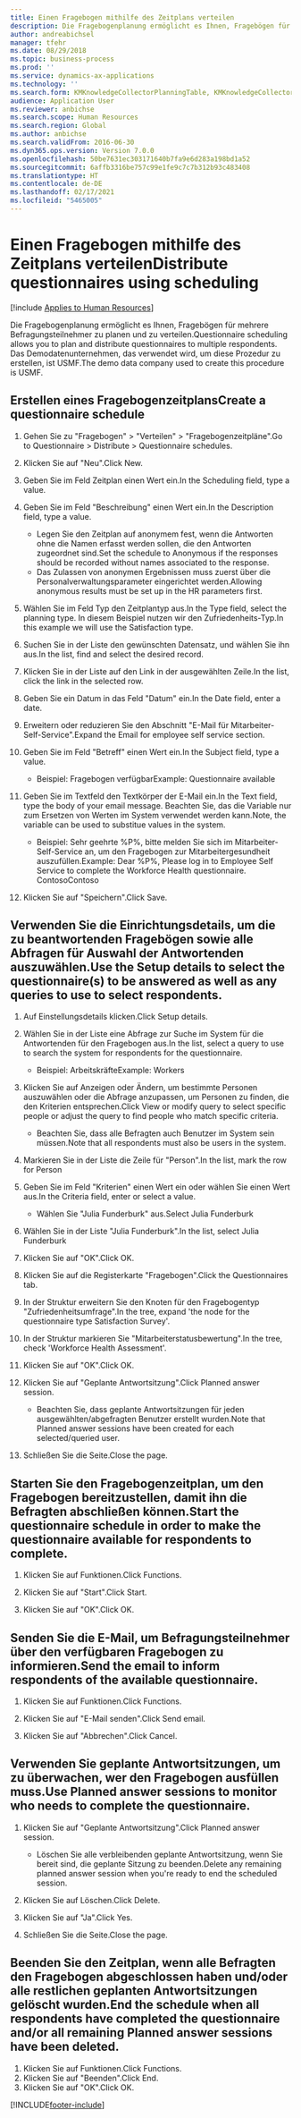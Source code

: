 ```yaml
---
title: Einen Fragebogen mithilfe des Zeitplans verteilen
description: Die Fragebogenplanung ermöglicht es Ihnen, Fragebögen für mehrere Befragungsteilnehmer zu planen und zu verteilen.
author: andreabichsel
manager: tfehr
ms.date: 08/29/2018
ms.topic: business-process
ms.prod: ''
ms.service: dynamics-ax-applications
ms.technology: ''
ms.search.form: KMKnowledgeCollectorPlanningTable, KMKnowledgeCollectorPlanningMulti, SysQueryForm, HcmPersonLookup, KMKnowledgeCollectorPlanning, HcmLearningWorkspace
audience: Application User
ms.reviewer: anbichse
ms.search.scope: Human Resources
ms.search.region: Global
ms.author: anbichse
ms.search.validFrom: 2016-06-30
ms.dyn365.ops.version: Version 7.0.0
ms.openlocfilehash: 50be7631ec303171640b7fa9e6d283a198bd1a52
ms.sourcegitcommit: 6affb3316be757c99e1fe9c7c7b312b93c483408
ms.translationtype: HT
ms.contentlocale: de-DE
ms.lasthandoff: 02/17/2021
ms.locfileid: "5465005"
---
```

# <a name="distribute-questionnaires-using-scheduling"></a><span data-ttu-id="b04f9-103">Einen Fragebogen mithilfe des Zeitplans verteilen</span><span class="sxs-lookup"><span data-stu-id="b04f9-103">Distribute questionnaires using scheduling</span></span>

[!include [Applies to Human Resources](../includes/applies-to-hr.md)]

<span data-ttu-id="b04f9-104">Die Fragebogenplanung ermöglicht es Ihnen, Fragebögen für mehrere Befragungsteilnehmer zu planen und zu verteilen.</span><span class="sxs-lookup"><span data-stu-id="b04f9-104">Questionnaire scheduling allows you to plan and distribute questionnaires to multiple respondents.</span></span> <span data-ttu-id="b04f9-105">Das Demodatenunternehmen, das verwendet wird, um diese Prozedur zu erstellen, ist USMF.</span><span class="sxs-lookup"><span data-stu-id="b04f9-105">The demo data company used to create this procedure is USMF.</span></span>

## <a name="create-a-questionnaire-schedule"></a><span data-ttu-id="b04f9-106">Erstellen eines Fragebogenzeitplans</span><span class="sxs-lookup"><span data-stu-id="b04f9-106">Create a questionnaire schedule</span></span>

1. <span data-ttu-id="b04f9-107">Gehen Sie zu "Fragebogen" > "Verteilen" > "Fragebogenzeitpläne".</span><span class="sxs-lookup"><span data-stu-id="b04f9-107">Go to Questionnaire > Distribute > Questionnaire schedules.</span></span>

2. <span data-ttu-id="b04f9-108">Klicken Sie auf "Neu".</span><span class="sxs-lookup"><span data-stu-id="b04f9-108">Click New.</span></span>

3. <span data-ttu-id="b04f9-109">Geben Sie im Feld Zeitplan einen Wert ein.</span><span class="sxs-lookup"><span data-stu-id="b04f9-109">In the Scheduling field, type a value.</span></span>

4. <span data-ttu-id="b04f9-110">Geben Sie im Feld "Beschreibung" einen Wert ein.</span><span class="sxs-lookup"><span data-stu-id="b04f9-110">In the Description field, type a value.</span></span>
    * <span data-ttu-id="b04f9-111">Legen Sie den Zeitplan auf anonymem fest, wenn die Antworten ohne die Namen erfasst werden sollen, die den Antworten zugeordnet sind.</span><span class="sxs-lookup"><span data-stu-id="b04f9-111">Set the schedule to Anonymous if the responses should be recorded without names associated to the response.</span></span>  
    * <span data-ttu-id="b04f9-112">Das Zulassen von anonymen Ergebnissen muss zuerst über die Personalverwaltungsparameter eingerichtet werden.</span><span class="sxs-lookup"><span data-stu-id="b04f9-112">Allowing anonymous results must be set up in the HR parameters first.</span></span>  

5. <span data-ttu-id="b04f9-113">Wählen Sie im Feld Typ den Zeitplantyp aus.</span><span class="sxs-lookup"><span data-stu-id="b04f9-113">In the Type field, select the planning type.</span></span>  <span data-ttu-id="b04f9-114">In diesem Beispiel nutzen wir den Zufriedenheits-Typ.</span><span class="sxs-lookup"><span data-stu-id="b04f9-114">In this example we will use the Satisfaction type.</span></span>

6. <span data-ttu-id="b04f9-115">Suchen Sie in der Liste den gewünschten Datensatz, und wählen Sie ihn aus.</span><span class="sxs-lookup"><span data-stu-id="b04f9-115">In the list, find and select the desired record.</span></span>

7. <span data-ttu-id="b04f9-116">Klicken Sie in der Liste auf den Link in der ausgewählten Zeile.</span><span class="sxs-lookup"><span data-stu-id="b04f9-116">In the list, click the link in the selected row.</span></span>

8. <span data-ttu-id="b04f9-117">Geben Sie ein Datum in das Feld "Datum" ein.</span><span class="sxs-lookup"><span data-stu-id="b04f9-117">In the Date field, enter a date.</span></span>

9. <span data-ttu-id="b04f9-118">Erweitern oder reduzieren Sie den Abschnitt "E-Mail für Mitarbeiter-Self-Service".</span><span class="sxs-lookup"><span data-stu-id="b04f9-118">Expand the Email for employee self service section.</span></span>

10. <span data-ttu-id="b04f9-119">Geben Sie im Feld "Betreff" einen Wert ein.</span><span class="sxs-lookup"><span data-stu-id="b04f9-119">In the Subject field, type a value.</span></span>

    * <span data-ttu-id="b04f9-120">Beispiel: Fragebogen verfügbar</span><span class="sxs-lookup"><span data-stu-id="b04f9-120">Example: Questionnaire available</span></span>  

11. <span data-ttu-id="b04f9-121">Geben Sie im Textfeld den Textkörper der E-Mail ein.</span><span class="sxs-lookup"><span data-stu-id="b04f9-121">In the Text field, type the body of your email message.</span></span> <span data-ttu-id="b04f9-122">Beachten Sie, das die Variable nur zum Ersetzen von Werten im System verwendet werden kann.</span><span class="sxs-lookup"><span data-stu-id="b04f9-122">Note, the variable can be used to substitue values in the system.</span></span>

    * <span data-ttu-id="b04f9-123">Beispiel: Sehr geehrte %P%, bitte melden Sie sich im Mitarbeiter-Self-Service an, um den Fragebogen zur Mitarbeitergesundheit auszufüllen.</span><span class="sxs-lookup"><span data-stu-id="b04f9-123">Example: Dear %P%, Please log in to Employee Self Service to complete the Workforce Health questionnaire.</span></span>  <span data-ttu-id="b04f9-124">Contoso</span><span class="sxs-lookup"><span data-stu-id="b04f9-124">Contoso</span></span>  

12. <span data-ttu-id="b04f9-125">Klicken Sie auf "Speichern".</span><span class="sxs-lookup"><span data-stu-id="b04f9-125">Click Save.</span></span>

## <a name="use-the-setup-details-to-select-the-questionnaires-to-be-answered-as-well-as-any-queries-to-use-to-select-respondents"></a><span data-ttu-id="b04f9-126">Verwenden Sie die Einrichtungsdetails, um die zu beantwortenden Fragebögen sowie alle Abfragen für Auswahl der Antwortenden auszuwählen.</span><span class="sxs-lookup"><span data-stu-id="b04f9-126">Use the Setup details to select the questionnaire(s) to be answered as well as any queries to use to select respondents.</span></span>

1. <span data-ttu-id="b04f9-127">Auf Einstellungsdetails klicken.</span><span class="sxs-lookup"><span data-stu-id="b04f9-127">Click Setup details.</span></span>

2. <span data-ttu-id="b04f9-128">Wählen Sie in der Liste eine Abfrage zur Suche im System für die Antwortenden für den Fragebogen aus.</span><span class="sxs-lookup"><span data-stu-id="b04f9-128">In the list, select a query to use to search the system for respondents for the questionnaire.</span></span>

    * <span data-ttu-id="b04f9-129">Beispiel: Arbeitskräfte</span><span class="sxs-lookup"><span data-stu-id="b04f9-129">Example: Workers</span></span>  

3. <span data-ttu-id="b04f9-130">Klicken Sie auf Anzeigen oder Ändern, um bestimmte Personen auszuwählen oder die Abfrage anzupassen, um Personen zu finden, die den Kriterien entsprechen.</span><span class="sxs-lookup"><span data-stu-id="b04f9-130">Click View or modify query to select specific people or adjust the query to find people who match specific criteria.</span></span>

    * <span data-ttu-id="b04f9-131">Beachten Sie, dass alle Befragten auch Benutzer im System sein müssen.</span><span class="sxs-lookup"><span data-stu-id="b04f9-131">Note that all respondents must also be users in the system.</span></span>  

4. <span data-ttu-id="b04f9-132">Markieren Sie in der Liste die Zeile für "Person".</span><span class="sxs-lookup"><span data-stu-id="b04f9-132">In the list, mark the row for Person</span></span>

5. <span data-ttu-id="b04f9-133">Geben Sie im Feld "Kriterien" einen Wert ein oder wählen Sie einen Wert aus.</span><span class="sxs-lookup"><span data-stu-id="b04f9-133">In the Criteria field, enter or select a value.</span></span>

    * <span data-ttu-id="b04f9-134">Wählen Sie "Julia Funderburk" aus.</span><span class="sxs-lookup"><span data-stu-id="b04f9-134">Select Julia Funderburk</span></span>  

6. <span data-ttu-id="b04f9-135">Wählen Sie in der Liste "Julia Funderburk".</span><span class="sxs-lookup"><span data-stu-id="b04f9-135">In the list, select Julia Funderburk</span></span>

7. <span data-ttu-id="b04f9-136">Klicken Sie auf "OK".</span><span class="sxs-lookup"><span data-stu-id="b04f9-136">Click OK.</span></span>

8. <span data-ttu-id="b04f9-137">Klicken Sie auf die Registerkarte "Fragebogen".</span><span class="sxs-lookup"><span data-stu-id="b04f9-137">Click the Questionnaires tab.</span></span>

9. <span data-ttu-id="b04f9-138">In der Struktur erweitern Sie den Knoten für den Fragebogentyp "Zufriedenheitsumfrage".</span><span class="sxs-lookup"><span data-stu-id="b04f9-138">In the tree, expand 'the node for the questionnaire type Satisfaction Survey'.</span></span>

10. <span data-ttu-id="b04f9-139">In der Struktur markieren Sie "Mitarbeiterstatusbewertung".</span><span class="sxs-lookup"><span data-stu-id="b04f9-139">In the tree, check 'Workforce Health Assessment'.</span></span>

11. <span data-ttu-id="b04f9-140">Klicken Sie auf "OK".</span><span class="sxs-lookup"><span data-stu-id="b04f9-140">Click OK.</span></span>

12. <span data-ttu-id="b04f9-141">Klicken Sie auf "Geplante Antwortsitzung".</span><span class="sxs-lookup"><span data-stu-id="b04f9-141">Click Planned answer session.</span></span>

    * <span data-ttu-id="b04f9-142">Beachten Sie, dass geplante Antwortsitzungen für jeden ausgewählten/abgefragten Benutzer erstellt wurden.</span><span class="sxs-lookup"><span data-stu-id="b04f9-142">Note that Planned answer sessions have been created for each selected/queried user.</span></span>  

13. <span data-ttu-id="b04f9-143">Schließen Sie die Seite.</span><span class="sxs-lookup"><span data-stu-id="b04f9-143">Close the page.</span></span>

## <a name="start-the-questionnaire-schedule-in-order-to-make-the-questionnaire-available-for-respondents-to-complete"></a><span data-ttu-id="b04f9-144">Starten Sie den Fragebogenzeitplan, um den Fragebogen bereitzustellen, damit ihn die Befragten abschließen können.</span><span class="sxs-lookup"><span data-stu-id="b04f9-144">Start the questionnaire schedule in order to make the questionnaire available for respondents to complete.</span></span>

1. <span data-ttu-id="b04f9-145">Klicken Sie auf Funktionen.</span><span class="sxs-lookup"><span data-stu-id="b04f9-145">Click Functions.</span></span>

2. <span data-ttu-id="b04f9-146">Klicken Sie auf "Start".</span><span class="sxs-lookup"><span data-stu-id="b04f9-146">Click Start.</span></span>

3. <span data-ttu-id="b04f9-147">Klicken Sie auf "OK".</span><span class="sxs-lookup"><span data-stu-id="b04f9-147">Click OK.</span></span>

## <a name="send-the-email-to-inform-respondents-of-the-available-questionnaire"></a><span data-ttu-id="b04f9-148">Senden Sie die E-Mail, um Befragungsteilnehmer über den verfügbaren Fragebogen zu informieren.</span><span class="sxs-lookup"><span data-stu-id="b04f9-148">Send the email to inform respondents of the available questionnaire.</span></span>

1. <span data-ttu-id="b04f9-149">Klicken Sie auf Funktionen.</span><span class="sxs-lookup"><span data-stu-id="b04f9-149">Click Functions.</span></span>

2. <span data-ttu-id="b04f9-150">Klicken Sie auf "E-Mail senden".</span><span class="sxs-lookup"><span data-stu-id="b04f9-150">Click Send email.</span></span>

3. <span data-ttu-id="b04f9-151">Klicken Sie auf "Abbrechen".</span><span class="sxs-lookup"><span data-stu-id="b04f9-151">Click Cancel.</span></span>

## <a name="use-planned-answer-sessions-to-monitor-who-needs-to-complete-the-questionnaire"></a><span data-ttu-id="b04f9-152">Verwenden Sie geplante Antwortsitzungen, um zu überwachen, wer den Fragebogen ausfüllen muss.</span><span class="sxs-lookup"><span data-stu-id="b04f9-152">Use Planned answer sessions to monitor who needs to complete the questionnaire.</span></span>

1. <span data-ttu-id="b04f9-153">Klicken Sie auf "Geplante Antwortsitzung".</span><span class="sxs-lookup"><span data-stu-id="b04f9-153">Click Planned answer session.</span></span>

    * <span data-ttu-id="b04f9-154">Löschen Sie alle verbleibenden geplante Antwortsitzung, wenn Sie bereit sind, die geplante Sitzung zu beenden.</span><span class="sxs-lookup"><span data-stu-id="b04f9-154">Delete any remaining planned answer session when you're ready to end the scheduled session.</span></span>  

2. <span data-ttu-id="b04f9-155">Klicken Sie auf Löschen.</span><span class="sxs-lookup"><span data-stu-id="b04f9-155">Click Delete.</span></span>

3. <span data-ttu-id="b04f9-156">Klicken Sie auf "Ja".</span><span class="sxs-lookup"><span data-stu-id="b04f9-156">Click Yes.</span></span>

4. <span data-ttu-id="b04f9-157">Schließen Sie die Seite.</span><span class="sxs-lookup"><span data-stu-id="b04f9-157">Close the page.</span></span>

## <a name="end-the-schedule-when-all-respondents-have-completed-the-questionnaire-andor-all-remaining-planned-answer-sessions-have-been-deleted"></a><span data-ttu-id="b04f9-158">Beenden Sie den Zeitplan, wenn alle Befragten den Fragebogen abgeschlossen haben und/oder alle restlichen geplanten Antwortsitzungen gelöscht wurden.</span><span class="sxs-lookup"><span data-stu-id="b04f9-158">End the schedule when all respondents have completed the questionnaire and/or all remaining Planned answer sessions have been deleted.</span></span>

1. <span data-ttu-id="b04f9-159">Klicken Sie auf Funktionen.</span><span class="sxs-lookup"><span data-stu-id="b04f9-159">Click Functions.</span></span>
2. <span data-ttu-id="b04f9-160">Klicken Sie auf "Beenden".</span><span class="sxs-lookup"><span data-stu-id="b04f9-160">Click End.</span></span>
3. <span data-ttu-id="b04f9-161">Klicken Sie auf "OK".</span><span class="sxs-lookup"><span data-stu-id="b04f9-161">Click OK.</span></span>



[!INCLUDE[footer-include](../includes/footer-banner.md)]